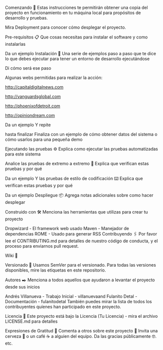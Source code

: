 Comenzando 🚀 Estas instrucciones te permitirán obtener una copia del proyecto en funcionamiento en tu máquina local para propósitos de desarrollo y pruebas.

Mira Deployment para conocer cómo desplegar el proyecto.

Pre-requisitos 📋 Que cosas necesitas para instalar el software y como instalarlas

Da un ejemplo Instalación 🔧 Una serie de ejemplos paso a paso que te dice lo que debes ejecutar para tener un entorno de desarrollo ejecutándose

Di cómo será ese paso

Algunas webs permitidas para realizar la acción:

http://capitaldigitalnews.com

http://vanguardsglobal.com

http://phoenixofdetroit.com

http://opiniondream.com

Da un ejemplo Y repite

hasta finalizar Finaliza con un ejemplo de cómo obtener datos del sistema o cómo usarlos para una pequeña demo

Ejecutando las pruebas ⚙️ Explica como ejecutar las pruebas automatizadas para este sistema

Analice las pruebas de extremo a extremo 🔩 Explica que verifican estas pruebas y por qué

Da un ejemplo Y las pruebas de estilo de codificación ⌨️ Explica que verifican estas pruebas y por qué

Da un ejemplo Despliegue 📦 Agrega notas adicionales sobre como hacer desplegar

Construido con 🛠️ Menciona las herramientas que utilizas para crear tu proyecto

Dropwizard - El framework web usado Maven - Manejador de dependencias ROME - Usado para generar RSS Contribuyendo 🖇️ Por favor lee el CONTRIBUTING.md para detalles de nuestro código de conducta, y el proceso para enviarnos pull request.

Wiki 📖

Versionado 📌 Usamos SemVer para el versionado. Para todas las versiones disponibles, mire las etiquetas en este repositorio.

Autores ✒️ Menciona a todos aquellos que ayudaron a levantar el proyecto desde sus inicios

Andrés Villanueva - Trabajo Inicial - villanuevaand Fulanito Detal - Documentación - fulanitodetal También puedes mirar la lista de todos los contribuyentes quíenes han participado en este proyecto.

Licencia 📄 Este proyecto está bajo la Licencia (Tu Licencia) - mira el archivo LICENSE.md para detalles

Expresiones de Gratitud 🎁 Comenta a otros sobre este proyecto 📢 Invita una cerveza 🍺 o un café ☕ a alguien del equipo. Da las gracias públicamente 🤓. etc.
